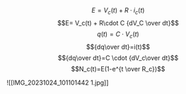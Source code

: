$$E= V_c(t) + R\cdot i_c(t)$$
$$E= V_c(t) + R\cdot C {dV_C \over dt}$$
$$q(t)=C\cdot V_c(t)$$
$${dq\over dt}=i(t)$$
$${dq\over dt}=C \cdot {dV_c\over dt}$$
$$N_c(t)=E(1-e^{t \over R_c})$$

![[IMG_20231024_101101442 1.jpg]]